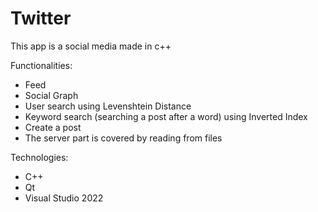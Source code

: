 # Twitter

This app is a social media made in c++

Functionalities:
- Feed
- Social Graph
- User search using Levenshtein Distance
- Keyword search (searching a post after a word) using Inverted Index
- Create a post
- The server part is covered by reading from files

Technologies:
- C++
- Qt
- Visual Studio 2022
